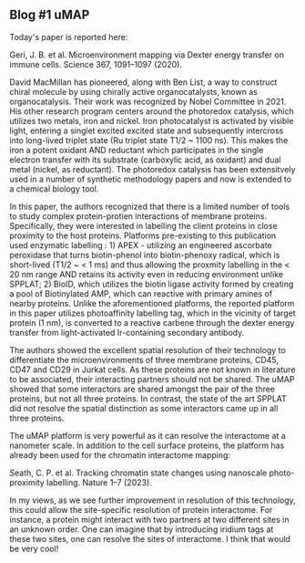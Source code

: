 ## Blog #1 uMAP

Today's paper is reported here:

Geri, J. B. et al. Microenvironment mapping via Dexter energy transfer on immune cells. Science 367, 1091–1097 (2020).

David MacMillan has pioneered, along with Ben List, a way to construct chiral molecule by using chirally active organocatalysts, known as organocatalysis. Their work was recognized by Nobel Committee in 2021. His other research program centers around the photoredox catalysis, which utilizes two metals, iron and nickel. Iron photocatalyst is activated by visible light, entering a singlet excited excited state and subsequently intercross into long-lived triplet state (Ru triplet state T1/2 ~ 1100 ns). This makes the iron a potent oxidant AND reductant which participates in the single electron transfer with its substrate (carboxylic acid, as oxidant) and dual metal (nickel, as reductant). The photoredox catalysis has been extensitvely used in a number of synthetic methodology papers and now is extended to a chemical biology tool.

In this paper, the authors recognized that there is a limited number of tools to study complex protein-protien interactions of membrane proteins. Specifically, they were interested in labelling the client proteins in close proximity to the host proteins. Platforms pre-existing to this publication used enzymatic labelling : 1) APEX - utilizing an engineered ascorbate peroxidase that turns biotin-phenol into biotin-phenoxy radical, which is short-lived (T1/2 ~ < 1 ms) and thus allowing the proxmity labelling in the < 20 nm range AND retains its activity even in reducing environment unlike SPPLAT; 2) BioID, which utilizes the biotin ligase activity formed by creating a pool of Biotinylated AMP, which can reactive with primary amines of nearby proteins. Unlike the aforementioned platforms, the reported platform in this paper utilizes photoaffinity labelling tag, which in the vicinity of target protein (1 nm), is converted to a reactive carbene through the dexter energy transfer from light-activated Ir-containing secondary antibody.

The authors showed the excellent spatial resolution of their technology to differentiate the microenvironments of three membrane proteins, CD45, CD47 and CD29 in Jurkat cells. As these proteins are not known in literature to be associated, their interacting partners should not be shared. The uMAP showed that some interactors are shared amongst the pair of the three proteins, but not all three proteins. In contrast, the state of the art SPPLAT did not resolve the spatial distinction as some interactors came up in all three proteins.

The uMAP platform is very powerful as it can resolve the interactome at a nanometer scale. In addition to the cell surface proteins, the platform has already been used for the chromatin interactome mapping:

Seath, C. P. et al. Tracking chromatin state changes using nanoscale photo-proximity labelling. Nature 1–7 (2023).

In my views, as we see further improvement in resolution of this technology, this could allow the site-specific resolution of protein interactome. For instance, a protein might interact with two partners at two different sites in an unknown order. One can imagine that by introducing iridium tags at these two sites, one can resolve the sites of interactome. I think that would be very cool!

